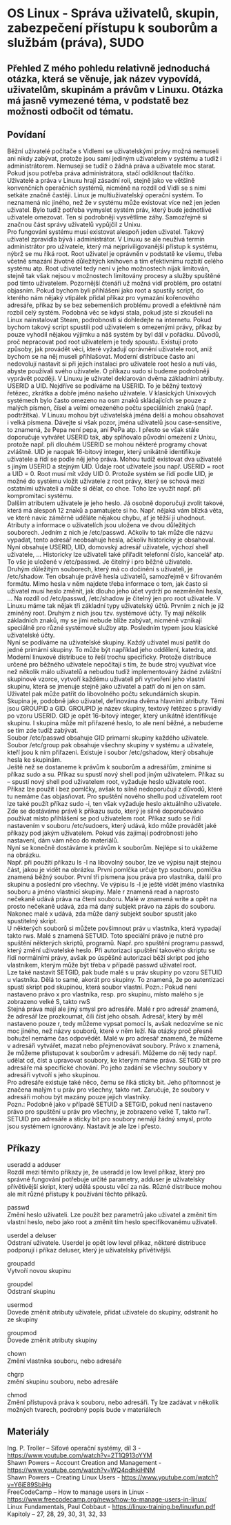 OS Linux - Správa uživatelů, skupin, zabezpečení přístupu k souborům a službám (práva), SUDO
===



Přehled
Z mého pohledu relativně jednoduchá otázka, která se věnuje, jak název vypovídá, uživatelům, skupinám a právům v Linuxu. Otázka má jasně vymezené téma, v podstatě bez možnosti odbočit od tématu.
---

Povídaní
---
Běžní uživatelé počítače s Vidlemi se uživatelskými právy možná nemuseli ani nikdy zabývat, protože jsou sami jediným uživatelem v systému a tudíž i administrátorem. Nemusejí se tudíž o žádná práva a uživatele moc starat. Pokud jsou potřeba práva administrátora, stačí odkliknout tlačítko.       
	Uživatelé a práva v Linuxu hrají zásadní roli, stejně jako ve většině konvenčních operačních systémů, nicméně na rozdíl od Vidlí se s nimi setkáte značně častěji. Linux je multiuživatelský operační systém. To neznamená nic jiného, než že v systému může existovat více než jen jeden uživatel. Bylo tudíž potřeba vymyslet systém práv, který bude jednotlivé uživatele omezovat. Ten si podrobněji vysvětlíme záhy. Samozřejmě si značnou část správy uživatelů vypůjčil z Unixu.     
	Pro fungování systému musí existovat alespoň jeden uživatel. Takový uživatel zpravidla bývá i administrátor. V Linuxu se ale neužívá termín administrátor pro uživatele, který má nejpriviligovanější přístup k systému, nýbrž se mu říká root. Root uživatel je oprávněn v podstatě ke všemu, třeba včetně smazání životně důležitých knihoven a tím efektivnímu rozbití celého systému atp. Root uživatel tedy není v jeho možnostech nijak limitován, stejně tak však nejsou v možnostech limitovány procesy a služby spuštěné pod tímto uživatelem. Pozornější čtenáři už možná vidí problém, pro ostatní objasním. Pokud bychom byli přihlášeni jako root a spustily script, do kterého nám nějaký vtipálek přidal příkaz pro vymazání kořenového adresáře, příkaz by se bez sebemenších problému provedl a efektivně nám rozbil celý systém. Podobná věc se kdysi stala, pokud jste si zkoušeli na Linux nainstalovat Steam, podrobnosti si dohledejte na internetu. Pokud bychom takový script spustili pod uživatelem s omezenými právy, příkaz by pouze vyhodil nějakou výjimku a náš systém by byl dál v pořádku. Důvodů, proč nepracovat pod root uživatelem je tedy spoustu. Existují proto způsoby, jak provádět věci, které vyžadují oprávnění uživatele root, aniž bychom se na něj museli přihlašovat. Moderní distribuce často ani nedovolují nastavit si při jejich instalaci pro uživatele root heslo a nutí vás, abyste používali svého uživatele. O příkazu sudo si budeme podrobněji vyprávět později.
	V Linuxu je uživatel deklarován dvěma základními atributy. USERID a UID. Nejdříve se podíváme na USERID. To je běžný textový řetězec, zkrátka a dobře jméno našeho uživatele. V klasických Unixových systémech bylo často omezeno na osm znaků skládajících se pouze z malých písmen, čísel a velmi omezeného počtu speciálních znaků (např. podtržítka). V Linuxu mohou být uživatelská jména delší a mohou obsahovat i velká písmena. Dávejte si však pozor, jména uživatelů jsou case-sensitive, to znamená, že Pepa není pepa, ani PePa atp. I přesto se však stále doporučuje vytvářet USERID tak, aby splňovalo původní omezení z Unixu, protože např. při dlouhém USERID se mohou některé programy chovat zvláštně.
	UID je naopak 16-bitový integer, který unikátně identifikuje uživatele a řídí se podle něj jeho práva. Mohou tudíž existovat dva uživatelé s jiným USERID a stejným UID. Údaje root uživatele jsou např. USERID = root a UID = 0. Root musí mít vždy UID 0. Protože systém se řídí podle UID, je možné do systému vložit uživatele z root právy, který se schová mezi ostatními uživateli a může si dělat, co chce. Toho lze využít např. při kompromitaci systému.     
	Dalším atributem uživatele je jeho heslo. Já osobně doporučuji zvolit takové, která má alespoň 12 znaků a pamatujete si ho. Např. nějaká vám blízká věta, ve které navíc záměrně uděláte nějakou chybu, ať je těžší ji uhodnout.        
	Atributy a informace o uživatelích jsou uložena ve dvou důležitých souborech. Jedním z nich je /etc/passwd. Ačkoliv to tak může dle názvu vypadat, tento adresář neobsahuje hesla, ačkoliv historicky je obsahoval. Nyní obsahuje USERID, UID, domovský adresář uživatele, výchozí shell uživatele, … Historicky lze uživateli také přiřadit telefonní číslo, kancelář atp. To vše je uložené v /etc/passwd. Je čitelný i pro běžné uživatele.      
	Druhým důležitým souborech, který má co dočinění s uživateli, je /etc/shadow. Ten obsahuje právě hesla uživatelů, samozřejmě v šifrovaném formátu. Mimo hesla v něm najdete třeba informace o tom, jak často si uživatel musí heslo změnit, jak dlouho jeho účet vydrží po nezměnění hesla, …  Na rozdíl od /etc/passwd, /etc/shadow je čitelný jen pro root uživatele.
	V Linuxu máme tak nějak tři základní typy uživatelský účtů. Prvním z nich je již zmíněný root. Druhým z nich jsou tzv. systémové účty. Ty mají několik základních znaků, my se jimi nebude blíže zabývat, nicméně vznikají speciálně pro různé systémové služby atp. Posledním typem jsou klasické uživatelské účty.       
	Nyní se podíváme na uživatelské skupiny. Každý uživatel musí patřit do jedné primární skupiny. To může být například jeho oddělení, katedra, atd. Moderní linuxové distribuce to řeší trochu specificky. Protože distribuce určené pro běžného uživatele nepočítají s tím, že bude stroj využívat více než několik málo uživatelů a nebudou tudíž implementováný žádné zvláštní skupinové vzorce, vytvoří každému uživateli při vytvoření jeho vlastní skupinu, která se jmenuje stejně jako uživatel a patří do ní jen on sám. Uživatel pak může patřit do libovolného počtu sekundárních skupin.      
	Skupina je, podobně jako uživatel, definována dvěma hlavními atributy. Těmi jsou GROUPID a GID. GROUPID je název skupiny, textový řetězec s pravidly po vzoru USERID. GID je opět 16-bitový integer, který unikátně identifikuje skupinu. I skupina může mít přiřazené heslo, to ale není běžné, a nebudeme se tím zde tudíž zabývat.       
	Soubor /etc/passwd obsahuje GID primarní skupiny každého uživatele. Soubor /etc/group pak obsahuje všechny skupiny v systému a uživatele, kteří jsou k nim přiřazeni. Existuje i soubor /etc/gshadow, který obsahuje hesla ke skupinám.     
	Ještě než se dostaneme k právům k souborům a adresářům, zmíníme si příkaz sudo a su. Příkaz su spustí nový shell pod jiným uživatelem. Příkaz su – spustí nový shell pod uživatelem root, vyžaduje heslo uživatele root. Příkaz lze použít i bez pomlčky, avšak to silně nedoporučuji z důvodů, které tu nemáme čas objasňovat. Pro spuštění nového shellu pod uživatelem root lze také použít příkaz sudo -i, ten však vyžaduje heslo aktuálního uživatele. Zde se dostáváme právě k příkazu sudo, který je silně doporučováno používat místo přihlášení se pod uživatelem root. Příkaz sudo se řídí nastavením v souboru /etc/sudoers, který udává, kdo může provádět jaké příkazy pod jakým uživatelem. Pokud vás zajímají podrobnosti jeho nastavení, dám vám něco do materiálů.        
	Nyní se konečně dostáváme k právům k souborům. Nejlépe si to ukážeme na obrázku.        
Např. při použití příkazu ls -l na libovolný soubor, lze ve výpisu najít stejnou část, jakou je vidět na obrázku. První pomlčka určuje typ souboru, pomlčka znamená běžný soubor. První tři písmena jsou práva pro vlastníka, další pro skupinu a poslední pro všechny. Ve výpisu ls -l je ještě vidět jméno vlastníka souboru a jméno vlastnící skupiny. Male r znamená read a naprosto nečekaně udává práva na čtení souboru. Malé w znamená write a opět na prosto nečekaně udává, zda má daný subjekt právo na zápis do souboru. Nakonec malé x udává, zda může daný subjekt soubor spustit jako spustitelný skript.        
	U některých souborů si můžete povšimnout práv u vlastníka, která vypadají takto rws. Malé s znamená SETUID. Toto speciální právo je nutné pro spuštění některých skriptů, programů. Např. pro spuštění programu passwd, který změní uživatelské heslo. Při autorizaci spuštění takového skriptu se řídí normálními právy, avšak po úspěšné autorizaci běží skript pod jeho vlastníkem, kterým může být třeba v případě passwd uživatel root.        
	Lze také nastavit SETGID, pak bude malé s u práv skupiny po vzoru SETUID u vlastníka. Dělá to samé, akorát pro skupiny. To znamená, že po autentizaci spustí skript pod skupinou, která soubor vlastní.
	Pozn.: Pokud není nastaveno právo x pro vlastníka, resp. pro skupinu, místo malého s je zobrazeno velké S, takto rwS        
	Stejná práva mají ale jiný smysl pro adresáře. Malé r pro adresář znamená, že adresář lze prozkoumat, čili číst jeho obsah. Adresář, který by měl nastaveno pouze r, tedy můžeme vypsat pomocí ls, avšak nedozvíme se nic moc jiného, než názvy souborů, které v něm leží. Na otázky proč přesně bohužel nemáme čas odpovědět. Malé w pro adresář znamená, že můžeme v adresáři vytvářet, mazat nebo přejmenovávat soubory. Právo x znamená, že můžeme přistupovat k souborům v adresáři. Můžeme do něj tedy např. udělat cd, číst a upravovat soubory, ke kterým máme práva.
	SETGID bit pro adresáře má specifické chování. Po jeho zadání se všechny soubory v adresáři vytvoří s jeho skupinou.        
	Pro adresáře existuje také něco, čemu se říká sticky bit. Jeho přítomnost je značena malým t u práv pro všechny, takto rwt. Zaručuje, že soubory v adresáři mohou být mazány pouze jejich vlastníky.        
	Pozn.: Podobně jako v případě SETUID a SETGID, pokud není nastaveno právo pro spuštění u práv pro všechny, je zobrazeno velké T, takto rwT.     
	SETUID pro adresáře a sticky bit pro soubory nemájí žádný smysl, proto jsou systémem ignorovány. Nastavit je ale lze i přesto.

Příkazy
---

useradd a adduser       
Rozdíl mezi těmito příkazy je, že useradd je low level příkaz, který pro správné fungování potřebuje určité parametry, adduser je uživatelsky přívětivější skript, který udělá spoustu věcí za nás. Různé distribuce mohou ale mít různé přístupy k používání těchto příkazů.

passwd      
Změní heslo uživateli. Lze použít bez parametrů jako uživatel a změnit tím vlastní heslo, nebo jako root a změnit tím heslo specifikovanému uživateli.

userdel a deluser       
Odstraní uživatele. Userdel je opět low level příkaz, některé distribuce podporují i příkaz deluser, který je uživatelsky přívětivější.

groupadd        
Vytvoří novou skupinu


groupdel        
Odstraní skupinu        

usermod     
Dovede změnit atributy uživatele, přidat uživatele do skupiny, odstranit ho ze skupiny

groupmod        
Dovede změnit atributy skupiny

chown       
Změní vlastníka souboru, nebo adresáře

chgrp       
změní skupinu souboru, nebo adresáře

chmod       
Změní přístupová práva k souboru, nebo adresáři. Ty lze zadávat v několik možných tvarech, podrobný popis bude v materiálech


Materiály
---

Ing. P. Troller – Síťové operační systémy, díl 3 - https://www.youtube.com/watch?v=2T1Q913oYYM      
Shawn Powers – Account Creation and Management - https://www.youtube.com/watch?v=WQ4pdhkiHNM        
Shawn Powers – Creating Linux Users - https://www.youtube.com/watch?v=Y6iE89SbiHg       
FreeCodeCamp – How to manage users in Linux - https://www.freecodecamp.org/news/how-to-manage-users-in-linux/       
Linux Fundamentals, Paul Cobbaut - https://linux-training.be/linuxfun.pdf       
	Kapitoly – 27, 28, 29, 30, 31, 32, 33